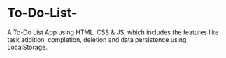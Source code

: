# To-Do-List-
A To-Do List App using HTML, CSS &amp; JS, which includes the features like task addition, completion, deletion and data persistence  using LocalStorage.

